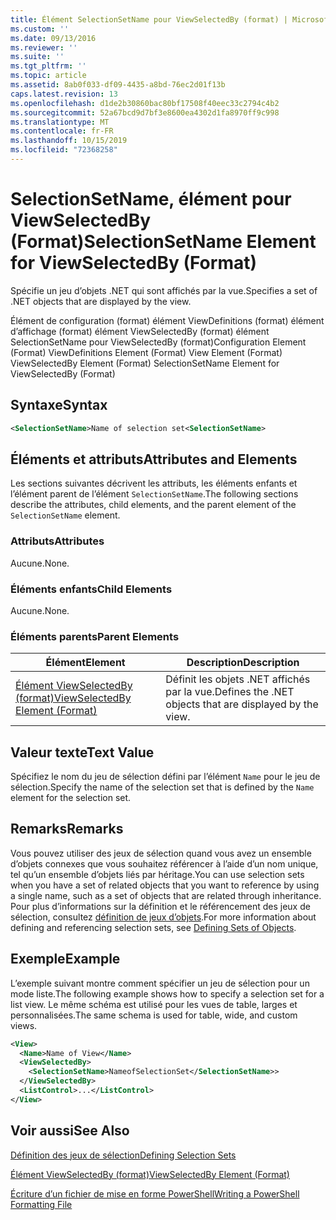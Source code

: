 ```yaml
---
title: Élément SelectionSetName pour ViewSelectedBy (format) | Microsoft Docs
ms.custom: ''
ms.date: 09/13/2016
ms.reviewer: ''
ms.suite: ''
ms.tgt_pltfrm: ''
ms.topic: article
ms.assetid: 8ab0f033-df09-4435-a8bd-76ec2d01f13b
caps.latest.revision: 13
ms.openlocfilehash: d1de2b30860bac80bf17508f40eec33c2794c4b2
ms.sourcegitcommit: 52a67bcd9d7bf3e8600ea4302d1fa8970ff9c998
ms.translationtype: MT
ms.contentlocale: fr-FR
ms.lasthandoff: 10/15/2019
ms.locfileid: "72368258"
---
```

# <a name="selectionsetname-element-for-viewselectedby-format"></a><span data-ttu-id="70fe2-102">SelectionSetName, élément pour ViewSelectedBy (Format)</span><span class="sxs-lookup"><span data-stu-id="70fe2-102">SelectionSetName Element for ViewSelectedBy (Format)</span></span>

<span data-ttu-id="70fe2-103">Spécifie un jeu d’objets .NET qui sont affichés par la vue.</span><span class="sxs-lookup"><span data-stu-id="70fe2-103">Specifies a set of .NET objects that are displayed by the view.</span></span>

<span data-ttu-id="70fe2-104">Élément de configuration (format) élément ViewDefinitions (format) élément d’affichage (format) élément ViewSelectedBy (format) élément SelectionSetName pour ViewSelectedBy (format)</span><span class="sxs-lookup"><span data-stu-id="70fe2-104">Configuration Element (Format) ViewDefinitions Element (Format) View Element (Format) ViewSelectedBy Element (Format) SelectionSetName Element for ViewSelectedBy (Format)</span></span>

## <a name="syntax"></a><span data-ttu-id="70fe2-105">Syntaxe</span><span class="sxs-lookup"><span data-stu-id="70fe2-105">Syntax</span></span>

```xml
<SelectionSetName>Name of selection set<SelectionSetName>
```

## <a name="attributes-and-elements"></a><span data-ttu-id="70fe2-106">Éléments et attributs</span><span class="sxs-lookup"><span data-stu-id="70fe2-106">Attributes and Elements</span></span>

<span data-ttu-id="70fe2-107">Les sections suivantes décrivent les attributs, les éléments enfants et l’élément parent de l’élément `SelectionSetName`.</span><span class="sxs-lookup"><span data-stu-id="70fe2-107">The following sections describe the attributes, child elements, and the parent element of the `SelectionSetName` element.</span></span>

### <a name="attributes"></a><span data-ttu-id="70fe2-108">Attributs</span><span class="sxs-lookup"><span data-stu-id="70fe2-108">Attributes</span></span>

<span data-ttu-id="70fe2-109">Aucune.</span><span class="sxs-lookup"><span data-stu-id="70fe2-109">None.</span></span>

### <a name="child-elements"></a><span data-ttu-id="70fe2-110">Éléments enfants</span><span class="sxs-lookup"><span data-stu-id="70fe2-110">Child Elements</span></span>

<span data-ttu-id="70fe2-111">Aucune.</span><span class="sxs-lookup"><span data-stu-id="70fe2-111">None.</span></span>

### <a name="parent-elements"></a><span data-ttu-id="70fe2-112">Éléments parents</span><span class="sxs-lookup"><span data-stu-id="70fe2-112">Parent Elements</span></span>

|<span data-ttu-id="70fe2-113">Élément</span><span class="sxs-lookup"><span data-stu-id="70fe2-113">Element</span></span>|<span data-ttu-id="70fe2-114">Description</span><span class="sxs-lookup"><span data-stu-id="70fe2-114">Description</span></span>|
|-------------|-----------------|
|[<span data-ttu-id="70fe2-115">Élément ViewSelectedBy (format)</span><span class="sxs-lookup"><span data-stu-id="70fe2-115">ViewSelectedBy Element (Format)</span></span>](./viewselectedby-element-format.md)|<span data-ttu-id="70fe2-116">Définit les objets .NET affichés par la vue.</span><span class="sxs-lookup"><span data-stu-id="70fe2-116">Defines the .NET objects that are displayed by the view.</span></span>|

## <a name="text-value"></a><span data-ttu-id="70fe2-117">Valeur texte</span><span class="sxs-lookup"><span data-stu-id="70fe2-117">Text Value</span></span>

<span data-ttu-id="70fe2-118">Spécifiez le nom du jeu de sélection défini par l’élément `Name` pour le jeu de sélection.</span><span class="sxs-lookup"><span data-stu-id="70fe2-118">Specify the name of the selection set that is defined by the `Name` element for the selection set.</span></span>

## <a name="remarks"></a><span data-ttu-id="70fe2-119">Remarks</span><span class="sxs-lookup"><span data-stu-id="70fe2-119">Remarks</span></span>

<span data-ttu-id="70fe2-120">Vous pouvez utiliser des jeux de sélection quand vous avez un ensemble d’objets connexes que vous souhaitez référencer à l’aide d’un nom unique, tel qu’un ensemble d’objets liés par héritage.</span><span class="sxs-lookup"><span data-stu-id="70fe2-120">You can use selection sets when you have a set of related objects that you want to reference by using a single name, such as a set of objects that are related through inheritance.</span></span> <span data-ttu-id="70fe2-121">Pour plus d’informations sur la définition et le référencement des jeux de sélection, consultez [définition de jeux d’objets](./defining-selection-sets.md).</span><span class="sxs-lookup"><span data-stu-id="70fe2-121">For more information about defining and referencing selection sets, see [Defining Sets of Objects](./defining-selection-sets.md).</span></span>

## <a name="example"></a><span data-ttu-id="70fe2-122">Exemple</span><span class="sxs-lookup"><span data-stu-id="70fe2-122">Example</span></span>

<span data-ttu-id="70fe2-123">L’exemple suivant montre comment spécifier un jeu de sélection pour un mode liste.</span><span class="sxs-lookup"><span data-stu-id="70fe2-123">The following example shows how to specify a selection set for a list view.</span></span> <span data-ttu-id="70fe2-124">Le même schéma est utilisé pour les vues de table, larges et personnalisées.</span><span class="sxs-lookup"><span data-stu-id="70fe2-124">The same schema is used for table, wide, and custom views.</span></span>

```xml
<View>
  <Name>Name of View</Name>
  <ViewSelectedBy>
    <SelectionSetName>NameofSelectionSet</SelectionSetName>>
  </ViewSelectedBy>
  <ListControl>...</ListControl>
</View>
```

## <a name="see-also"></a><span data-ttu-id="70fe2-125">Voir aussi</span><span class="sxs-lookup"><span data-stu-id="70fe2-125">See Also</span></span>

[<span data-ttu-id="70fe2-126">Définition des jeux de sélection</span><span class="sxs-lookup"><span data-stu-id="70fe2-126">Defining Selection Sets</span></span>](./defining-selection-sets.md)

[<span data-ttu-id="70fe2-127">Élément ViewSelectedBy (format)</span><span class="sxs-lookup"><span data-stu-id="70fe2-127">ViewSelectedBy Element (Format)</span></span>](./viewselectedby-element-format.md)

[<span data-ttu-id="70fe2-128">Écriture d’un fichier de mise en forme PowerShell</span><span class="sxs-lookup"><span data-stu-id="70fe2-128">Writing a PowerShell Formatting File</span></span>](./writing-a-powershell-formatting-file.md)
